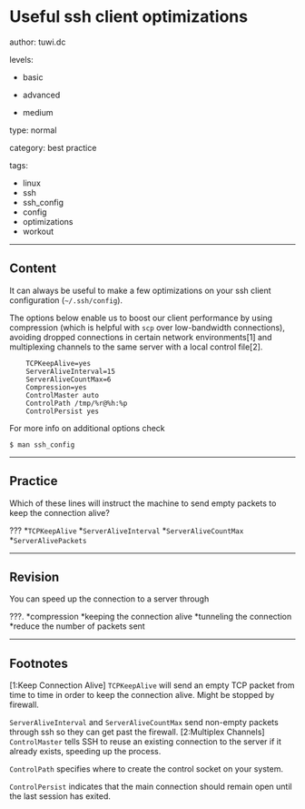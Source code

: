 # Useful ssh client optimizations 
author: tuwi.dc

levels:

  - basic

  - advanced

  - medium

type: normal

category: best practice

tags:
  - linux
  - ssh
  - ssh_config
  - config
  - optimizations
  - workout


---
## Content

It can always be useful to make a few optimizations on your ssh client configuration (`~/.ssh/config`).

The options below enable us to boost our client performance by using compression (which is helpful with `scp` over low-bandwidth connections), avoiding dropped connections in certain network environments[1] and multiplexing channels to the same server with a local control file[2].
```
    TCPKeepAlive=yes
    ServerAliveInterval=15
    ServerAliveCountMax=6
    Compression=yes
    ControlMaster auto
    ControlPath /tmp/%r@%h:%p
    ControlPersist yes
```

For more info on additional options check 
```
$ man ssh_config
```

---
## Practice

Which of these lines will instruct the machine to send empty packets to keep the connection alive? 

???
*`TCPKeepAlive`
*`ServerAliveInterval`
*`ServerAliveCountMax`
*`ServerAlivePackets`

---
## Revision

You can speed up the connection to a server through 

???.
*compression
*keeping the connection alive
*tunneling the connection
*reduce the number of packets sent

---
## Footnotes

[1:Keep Connection Alive]
`TCPKeepAlive` will send an empty TCP packet from time to time in order to keep the connection alive. Might be stopped by firewall.

`ServerAliveInterval` and `ServerAliveCountMax` send non-empty packets through ssh so they can get past the firewall.
[2:Multiplex Channels]
`ControlMaster` tells SSH to reuse an existing connection to the server if it already exists, speeding up the process.

`ControlPath` specifies where to create the control socket on your system.

`ControlPersist` indicates that the main connection should remain open until the last session has exited.